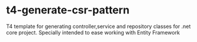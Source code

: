 # t4-generate-csr-pattern
 T4 template for generating controller,service and repository classes for .net core project. Specially intended to ease working with Entity Framework

